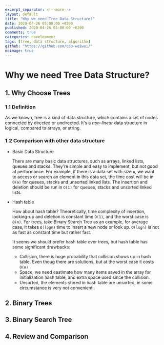 ```yaml
---
excerpt_separator: <!--more-->
layout: default
title: "Why we need Tree Data Structure?"
date: 2020-04-26 05:00:00 +0200
published: 2020-04-26 05:00:00 +0200
comments: true
categories: development
tags: [tree, data structure, algorithm]
github: "https://github.com/cao-weiwei/"
noimage: true
---
```



# Why we need Tree Data Structure?

## 1. Why Choose Trees

### 1.1 Definition

As we known, tree is a kind of data structure, which contains a set of nodes connected by directed or undirected.  It's a *non-linear* data structure in logical, compared to arrays, or string.

### 1.2 Comparison with other data structure

- Basic Data Structure

  There are many basic data structures, such as arrays, linked lists, queues and stacks. They're simple and easy to implement, but not good at performance. For example, if there is a data set with size `n`, we want to access or search an element in this data set, the time cost will be in `O(n)` for queues, stacks and unsorted linked lists.   The insertion and deletion should be run in `O(1)` for queues, stacks and unsorted linked lists.

- Hash table

  How about hash table? Theoretically,  time complexity of insertion, looking-up and deletion is constant time `O(1)`, and the worst case is `O(n)`. For trees, take Binary Search Tree as an example, for average case, it takes `O(logn)` time to insert a new node or look up. `O(logn)` is not as fast as constant time but rather fast.  

  It seems we should prefer hash table over trees, but hash table has some significant drawbacks:

  - Collision, there is huge probability that collision shows up in hash table. Even thoug there are solutions, but at the worst case it costs `O(n)`
  - Space, we need eastimate how many items saved in the array for initialization hash table, and extra space used since the collision.  
  - Unsorted, the elements stored in hash table are unsorted, in some circumstance is very not convenient .

## 2. Binary Trees



## 3. Binary Search Tree





## 4. Review and Comparison

